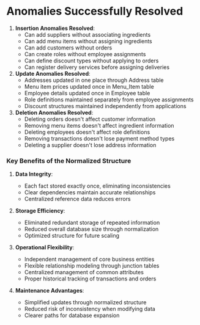 # Anomalies Successfully Resolved

1. **Insertion Anomalies Resolved**:
    - Can add suppliers without associating ingredients
    - Can add menu items without assigning ingredients
    - Can add customers without orders
    - Can create roles without employee assignments
    - Can define discount types without applying to orders
    - Can register delivery services before assigning deliveries
2. **Update Anomalies Resolved**:
    - Addresses updated in one place through Address table
    - Menu item prices updated once in Menu_Item table
    - Employee details updated once in Employee table
    - Role definitions maintained separately from employee assignments
    - Discount structures maintained independently from applications
3. **Deletion Anomalies Resolved**:
    - Deleting orders doesn't affect customer information
    - Removing menu items doesn't affect ingredient information
    - Deleting employees doesn't affect role definitions
    - Removing transactions doesn't lose payment method types
    - Deleting a supplier doesn't lose address information

### Key Benefits of the Normalized Structure

1. **Data Integrity**:
    
    - Each fact stored exactly once, eliminating inconsistencies
    - Clear dependencies maintain accurate relationships
    - Centralized reference data reduces errors
2. **Storage Efficiency**:
    
    - Eliminated redundant storage of repeated information
    - Reduced overall database size through normalization
    - Optimized structure for future scaling
3. **Operational Flexibility**:
    
    - Independent management of core business entities
    - Flexible relationship modeling through junction tables
    - Centralized management of common attributes
    - Proper historical tracking of transactions and orders
4. **Maintenance Advantages**:
    
    - Simplified updates through normalized structure
    - Reduced risk of inconsistency when modifying data
    - Clearer paths for database expansion
